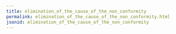 ```yaml
---
title: elimination_of_the_cause_of_the_non_conformity
permalink: elimination_of_the_cause_of_the_non_conformity.html
jsonid: elimination_of_the_cause_of_the_non_conformity
---
```

